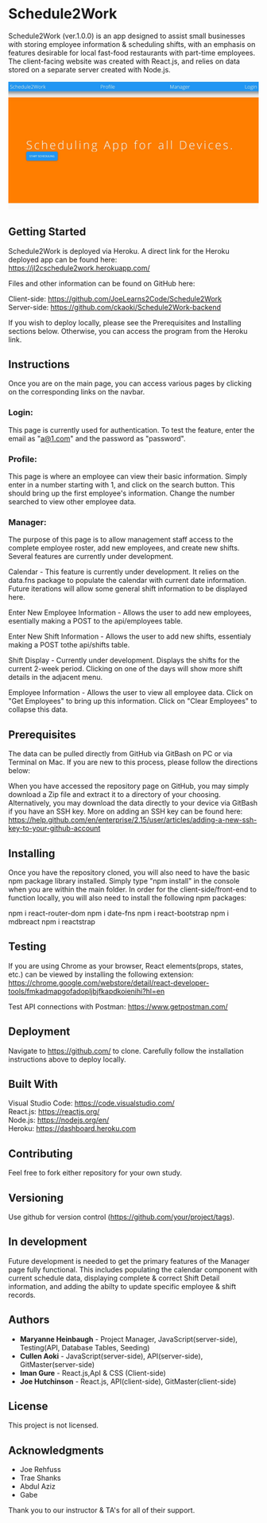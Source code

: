 # Schedule2Work

Schedule2Work (ver.1.0.0) is an app designed to assist small businesses with storing employee information & scheduling shifts, with an emphasis on features desirable for local fast-food restaurants with part-time employees.  The client-facing website was created with React.js, and relies on data stored on a separate server created with Node.js.   

![Schedule2Work main image](public/assets/images/frontpage_jpeg.jpg)

## Getting Started

Schedule2Work is deployed via Heroku.  A direct link for the Heroku deployed app can be found here: https://jl2cschedule2work.herokuapp.com/

Files and other information can be found on GitHub here: 

Client-side: https://github.com/JoeLearns2Code/Schedule2Work  
Server-side: https://github.com/ckaoki/Schedule2Work-backend  

If you wish to deploy locally, please see the Prerequisites and Installing sections below.  Otherwise, you can access the program from the Heroku link.

## Instructions

Once you are on the main page, you can access various pages by clicking on the corresponding links on the navbar.  

### Login:

This page is currently used for authentication.  To test the feature, enter the email as "a@1.com" and the password as "password".

### Profile:

This page is where an employee can view their basic information.  Simply enter in a number starting with 1, and click on the search button.  This should bring up the first employee's information.  Change the number searched to view other employee data.

### Manager:

The purpose of this page is to allow management staff access to the complete employee roster, add new employees, and create new shifts.  Several features are currently under development.

Calendar - This feature is currently under development.  It relies on the data.fns package to populate the calendar with current date information.  Future iterations will allow some general shift information to be displayed here.

Enter New Employee Information - Allows the user to add new employees, esentially making a POST to the api/employees table.

Enter New Shift Information - Allows the user to add new shifts, essentialy making a POST tothe api/shifts table.

Shift Display - Currently under development.  Displays the shifts for the current 2-week period. Clicking on one of the days will show more shift details in the adjacent menu. 

Employee Information - Allows the user to view all employee data.  Click on "Get Employees" to bring up this information.  Click on "Clear Employees" to collapse this data.

## Prerequisites

The data can be pulled directly from GitHub via GitBash on PC or via Terminal on Mac.  If you are new to this process, please follow the directions below:

When you have accessed the repository page on GitHub, you may simply download a Zip file and extract it to a directory of your choosing.  Alternatively, you may download the data directly to your device via GitBash if you have an SSH key.  More on adding an SSH key can be found here: https://help.github.com/en/enterprise/2.15/user/articles/adding-a-new-ssh-key-to-your-github-account


## Installing

Once you have the repository cloned, you will also need to have the basic npm package library installed.  Simply type "npm install" in the console when you are within the main folder.  In order for the client-side/front-end to function locally, you will also need to install the following npm packages:

npm i react-router-dom
npm i date-fns
npm i react-bootstrap
npm i mdbreact
npm i reactstrap



## Testing

If you are using Chrome as your browser, React elements(props, states, etc.) can be viewed by installing the following extension: https://chrome.google.com/webstore/detail/react-developer-tools/fmkadmapgofadopljbjfkapdkoienihi?hl=en

Test API connections with Postman: https://www.getpostman.com/


## Deployment

Navigate to https://github.com/ to clone.  Carefully follow the installation instructions above to deploy locally.


## Built With

Visual Studio Code: https://code.visualstudio.com/  
React.js: https://reactjs.org/  
Node.js: https://nodejs.org/en/  
Heroku: https://dashboard.heroku.com  


## Contributing

Feel free to fork either repository for your own study.  


## Versioning

Use github for version control (https://github.com/your/project/tags).


## In development

Future development is needed to get the primary features of the Manager page fully functional.  This includes populating the calendar component with current schedule data, displaying complete & correct Shift Detail information, and adding the abilty to update specific employee & shift records.

## Authors

* **Maryanne Heinbaugh** - Project Manager, JavaScript(server-side), Testing(API, Database Tables, Seeding)  
* **Cullen Aoki** - JavaScript(server-side), API(server-side), GitMaster(server-side)  
* **Iman Gure** - React.js,ApI & CSS (Client-side) 
* **Joe Hutchinson** - React.js, API(client-side), GitMaster(client-side)  

## License

This project is not licensed.

## Acknowledgments

* Joe Rehfuss
* Trae Shanks
* Abdul Aziz
* Gabe

Thank you to our instructor & TA's for all of their support.

